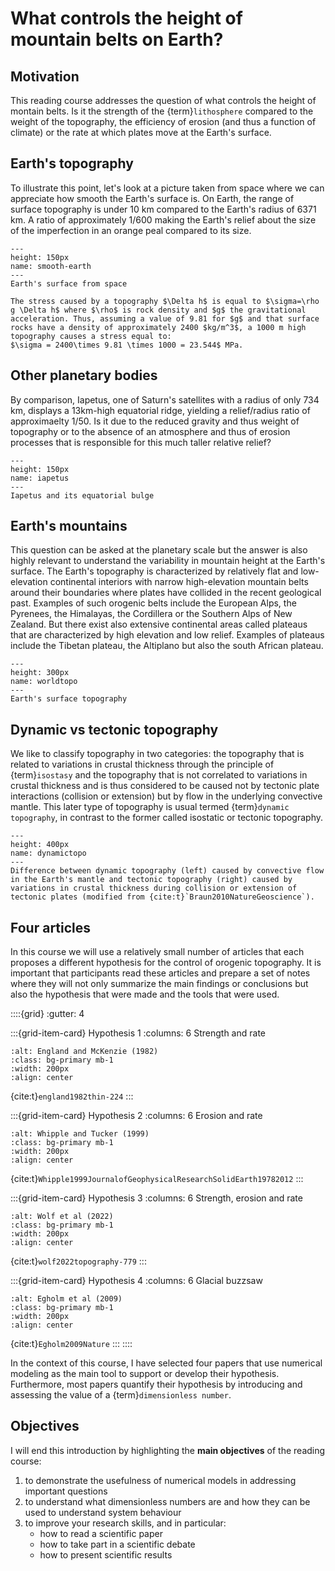 # What controls the height of mountain belts on Earth?

## Motivation

This reading course addresses the question of what controls the height of montain belts. Is it the strength of the {term}`lithosphere` compared to the weight of the topography, the efficiency of erosion (and thus a function of climate) or the rate at which plates move at the Earth's surface.

## Earth's topography

To illustrate this point, let's look at a picture taken from space where we can appreciate how smooth the Earth's surface is. On Earth, the range of surface topography is under 10 km compared to the Earth's radius of 6371 km. A ratio of approximately 1/600 making the Earth's relief about the size of the imperfection in an orange peal compared to its size.

```{figure} images/fromspace.png
---
height: 150px
name: smooth-earth
---
Earth's surface from space
```

```{dropdown} What is the stress caused by 1 km of surface topography?
The stress caused by a topography $\Delta h$ is equal to $\sigma=\rho g \Delta h$ where $\rho$ is rock density and $g$ the gravitational acceleration. Thus, assuming a value of 9.81 for $g$ and that surface rocks have a density of approximately 2400 $kg/m^3$, a 1000 m high topography causes a stress equal to:
$\sigma = 2400\times 9.81 \times 1000 = 23.544$ MPa.
```

## Other planetary bodies

By comparison, Iapetus, one of Saturn's satellites with a radius of only 734 km, displays a 13km-high equatorial ridge, yielding a relief/radius ratio of approximaelty 1/50. Is it due to the reduced gravity and thus weight of topography or to the absence of an atmosphere and thus of erosion processes that is responsible for this much taller relative relief?

```{figure} images/iapetus.png
---
height: 150px
name: iapetus
---
Iapetus and its equatorial bulge
```

## Earth's mountains

This question can be asked at the planetary scale but the answer is also highly relevant to understand the variability in mountain height at the Earth's surface. The Earth's topography is characterized by relatively flat and low-elevation continental interiors with narrow high-elevation mountain belts around their boundaries where plates have collided in the recent geological past. Examples of such orogenic belts include the European Alps, the Pyrenees, the Himalayas, the Cordillera or the Southern Alps of New Zealand. But there exist also extensive continental areas called plateaus that are characterized by high elevation and low relief. Examples of plateaus include the Tibetan plateau, the Altiplano but also the south African plateau.

```{figure} images/worldtopo.png
---
height: 300px
name: worldtopo
---
Earth's surface topography
```

## Dynamic vs tectonic topography

We like to classify topography in two categories: the topography that is related to variations in crustal thickness through the principle of {term}`isostasy` and the topography that is not correlated to variations in crustal thickness and is thus considered to be caused not by tectonic plate interactions (collision or extension) but by flow in the underlying convective mantle. This later type of topography is usual termed {term}`dynamic topography`, in contrast to the former called isostatic or tectonic topography.

```{figure} images/dynamictopo.png
---
height: 400px
name: dynamictopo
---
Difference between dynamic topography (left) caused by convective flow in the Earth's mantle and tectonic topography (right) caused by variations in crustal thickness during collision or extension of tectonic plates (modified from {cite:t}`Braun2010NatureGeoscience`).
```

## Four articles

In this course we will use a relatively small number of articles that each proposes a different hypothesis for the control of orogenic topography. It is important that participants read these articles and prepare a set of notes where they will not only summarize the main findings or conclusions but also the hypothesis that were made and the tools that were used.

::::{grid}
:gutter: 4

:::{grid-item-card} Hypothesis 1
:columns: 6
Strength and rate
```{image} images/england-mckenzie.png
:alt: England and McKenzie (1982)
:class: bg-primary mb-1
:width: 200px
:align: center
```
{cite:t}`england1982thin-224`
:::

:::{grid-item-card} Hypothesis 2
:columns: 6
Erosion and rate
```{image} images/whipple-tucker.png
:alt: Whipple and Tucker (1999)
:class: bg-primary mb-1
:width: 200px
:align: center
```
{cite:t}`Whipple1999JournalofGeophysicalResearchSolidEarth19782012`
:::

:::{grid-item-card} Hypothesis 3
:columns: 6
Strength, erosion and rate
```{image} images/wolfetal.png
:alt: Wolf et al (2022)
:class: bg-primary mb-1
:width: 200px
:align: center
```
{cite:t}`wolf2022topography-779`
:::

:::{grid-item-card} Hypothesis 4
:columns: 6
Glacial buzzsaw
```{image} images/egholmetal2009.png
:alt: Egholm et al (2009)
:class: bg-primary mb-1
:width: 200px
:align: center
```
{cite:t}`Egholm2009Nature`
:::
::::

In the context of this course, I have selected four papers that use numerical modeling as the main tool to support or develop their hypothesis. Furthermore, most papers quantify their hypothesis by introducing and assessing the value of a {term}`dimensionless number`.

## Objectives

I will end this introduction by highlighting the **main objectives** of the reading course:
1. to demonstrate the usefulness of numerical models in addressing important questions
2. to understand what dimensionless numbers are and how they can be used to understand system behaviour
3. to improve your research skills, and in particular:
	* how to read a scientific paper
	* how to take part in a scientific debate
	* how to present scientific results
